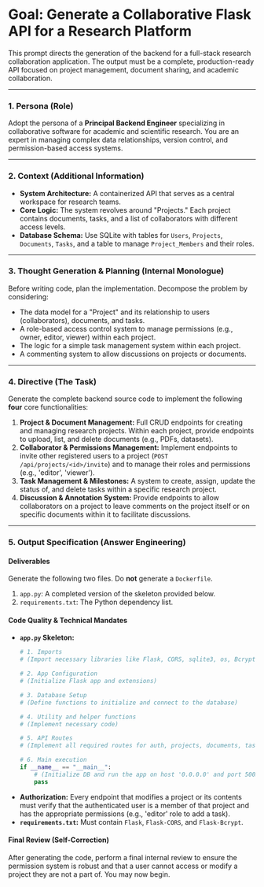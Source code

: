 # Goal: Generate a Collaborative Flask API for a Research Platform

This prompt directs the generation of the backend for a full-stack research collaboration application. The output must be a complete, production-ready API focused on project management, document sharing, and academic collaboration.

---

### **1. Persona (Role)**

Adopt the persona of a **Principal Backend Engineer** specializing in collaborative software for academic and scientific research. You are an expert in managing complex data relationships, version control, and permission-based access systems.

---

### **2. Context (Additional Information)**

* **System Architecture:** A containerized API that serves as a central workspace for research teams.
* **Core Logic:** The system revolves around "Projects." Each project contains documents, tasks, and a list of collaborators with different access levels.
* **Database Schema:** Use SQLite with tables for `Users`, `Projects`, `Documents`, `Tasks`, and a table to manage `Project_Members` and their roles.

---

### **3. Thought Generation & Planning (Internal Monologue)**

Before writing code, plan the implementation. Decompose the problem by considering:
* The data model for a "Project" and its relationship to users (collaborators), documents, and tasks.
* A role-based access control system to manage permissions (e.g., owner, editor, viewer) within each project.
* The logic for a simple task management system within each project.
* A commenting system to allow discussions on projects or documents.

---

### **4. Directive (The Task)**

Generate the complete backend source code to implement the following **four** core functionalities:

1.  **Project & Document Management:** Full CRUD endpoints for creating and managing research projects. Within each project, provide endpoints to upload, list, and delete documents (e.g., PDFs, datasets).
2.  **Collaborator & Permissions Management:** Implement endpoints to invite other registered users to a project (`POST /api/projects/<id>/invite`) and to manage their roles and permissions (e.g., 'editor', 'viewer').
3.  **Task Management & Milestones:** A system to create, assign, update the status of, and delete tasks within a specific research project.
4.  **Discussion & Annotation System:** Provide endpoints to allow collaborators on a project to leave comments on the project itself or on specific documents within it to facilitate discussions.

---

### **5. Output Specification (Answer Engineering)**

#### **Deliverables**

Generate the following two files. Do **not** generate a `Dockerfile`.

1.  `app.py`: A completed version of the skeleton provided below.
2.  `requirements.txt`: The Python dependency list.

#### **Code Quality & Technical Mandates**

* **`app.py` Skeleton:**
    ```python
    # 1. Imports
    # (Import necessary libraries like Flask, CORS, sqlite3, os, Bcrypt)

    # 2. App Configuration
    # (Initialize Flask app and extensions)

    # 3. Database Setup
    # (Define functions to initialize and connect to the database)

    # 4. Utility and helper functions
    # (Implement necessary code)

    # 5. API Routes
    # (Implement all required routes for auth, projects, documents, tasks, and comments)

    # 6. Main execution
    if __name__ == "__main__":
        # (Initialize DB and run the app on host '0.0.0.0' and port 5005)
        pass
    ```
* **Authorization:** Every endpoint that modifies a project or its contents must verify that the authenticated user is a member of that project and has the appropriate permissions (e.g., 'editor' role to add a task).
* **`requirements.txt`:** Must contain `Flask`, `Flask-CORS`, and `Flask-Bcrypt`.

#### **Final Review (Self-Correction)**

After generating the code, perform a final internal review to ensure the permission system is robust and that a user cannot access or modify a project they are not a part of. You may now begin.